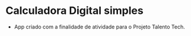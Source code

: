 # Calculadora Digital simples

- App criado com a finalidade de atividade para o Projeto Talento Tech.
